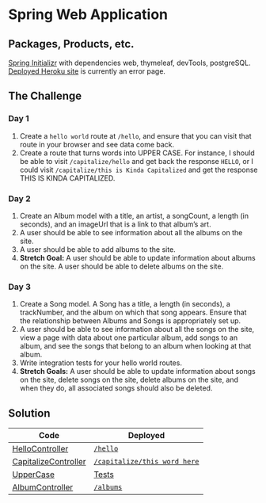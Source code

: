 # Spring Web Application

## Packages, Products, etc.
[Spring Initializr](https://start.spring.io/) with dependencies web, thymeleaf, devTools, postgreSQL.       
[Deployed Heroku site](https://cryptic-journey-45375.herokuapp.com/) is currently an error page. 

## The Challenge
### Day 1
1. Create a `hello world` route at `/hello`, and ensure that you can visit that route in your browser and see data come back.
2. Create a route that turns words into UPPER CASE. For instance, I should be able to visit `/capitalize/hello` and get back the response `HELLO`, or I could visit `/capitalize/this is Kinda Capitalized` and get the response THIS IS KINDA CAPITALIZED.

### Day 2
1. Create an Album model with a title, an artist, a songCount, a length (in seconds), and an imageUrl that is a link to that album’s art.
2. A user should be able to see information about all the albums on the site.
3. A user should be able to add albums to the site.
4. **Stretch Goal:** A user should be able to update information about albums on the site. A user should be able to delete albums on the site.

### Day 3
1. Create a Song model. A Song has a title, a length (in seconds), a trackNumber, and the album on which that song appears. Ensure that the relationship between Albums and Songs is appropriately set up.
2. A user should be able to see information about all the songs on the site, view a page with data about one particular album, add songs to an album, and see the songs that belong to an album when looking at that album.
3. Write integration tests for your hello world routes.
4. **Stretch Goals:** A user should be able to update information about songs on the site, delete songs on the site, delete albums on the site, and when they do, all associated songs should also be deleted.



## Solution
Code | Deployed
--- | ---
[HelloController](src/main/java/com/jessica/Spring/CapitalizeController.java) | [`/hello`](https://cryptic-journey-45375.herokuapp.com/hello)      
[CapitalizeController](src/main/java/com/jessica/Spring/CapitalizeController.java) | [`/capitalize/this word here`](https://cryptic-journey-45375.herokuapp.com/capitalize/this%20word%20here)      
[UpperCase](src/main/java/com/jessica/Spring/CapitalizeController.java) | [Tests](src/test/java/com/jessica/Spring/CapitalizeControllerTest.java)
[AlbumController](src/main/java/com/jessica/Spring/AlbumController.java) | [`/albums`](https://cryptic-journey-45375.herokuapp.com/albums)

